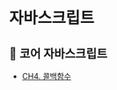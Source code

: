 # 자바스크립트

## 🐯 코어 자바스크립트
- [CH4. 콜백함수](https://github.com/yejineee/javascript/tree/main/core-javascript/4-callback)